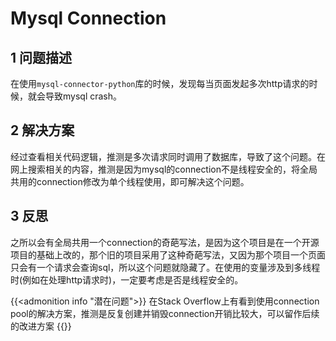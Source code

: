 # Mysql Connection


<!--more-->

## 1 问题描述
在使用`mysql-connector-python`库的时候，发现每当页面发起多次http请求的时候，就会导致mysql crash。

## 2 解决方案
经过查看相关代码逻辑，推测是多次请求同时调用了数据库，导致了这个问题。在网上搜索相关的内容，推测是因为mysql的connection不是线程安全的，将全局共用的connection修改为单个线程使用，即可解决这个问题。

## 3 反思
之所以会有全局共用一个connection的奇葩写法，是因为这个项目是在一个开源项目的基础上改的，那个旧的项目采用了这种奇葩写法，又因为那个项目一个页面只会有一个请求会查询sql，所以这个问题就隐藏了。在使用的变量涉及到多线程时(例如在处理http请求时)，一定要考虑是否是线程安全的。

{{<admonition info "潜在问题">}}
在Stack Overflow上有看到使用connection pool的解决方案，推测是反复创建并销毁connection开销比较大，可以留作后续的改进方案
{{</admonition>}}

